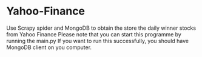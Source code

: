 # Yahoo-Finance
Use Scrapy spider and MongoDB to obtain the store the daily winner stocks from Yahoo Finance
Please note that you can start this programme by running the main.py
If you want to run this successfully, you should have MongoDB client on you computer.
